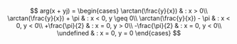 


$$
arg(x + yj) =
\begin{cases}
\arctan(\frac{y}{x}) & : x > 0\\
\arctan(\frac{y}{x}) + \pi & : x < 0, y \geq 0\\
\arctan(\frac{y}{x}) - \pi & : x < 0, y < 0\\
+\frac{\pi}{2} & : x = 0, y > 0\\
-\frac{\pi}{2} & : x = 0, y < 0\\
\undefined       & : x = 0, y = 0
\end{cases}
$$
